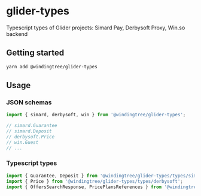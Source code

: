 # glider-types
Typescript types of Glider projects: Simard Pay, Derbysoft Proxy, Win.so backend

## Getting started

```bash
yarn add @windingtree/glider-types
```

## Usage

### JSON schemas

```typescript
import { simard, derbysoft, win } from '@windingtree/glider-types';

// simard.Guarantee
// simard.Deposit
// derbysoft.Price
// win.Guest
// ...
```

### Typescript types

```typescript
import { Guarantee, Deposit } from '@windingtree/glider-types/types/simard';
import { Price } from '@windingtree/glider-types/types/derbysoft';
import { OffersSearchResponse, PricePlansReferences } from '@windingtree/glider-types/types/win';
```
